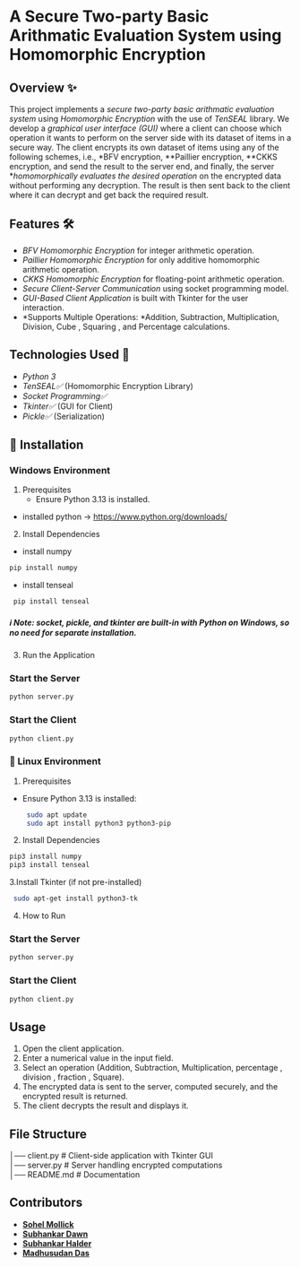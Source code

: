 # A Secure Two-party Basic Arithmatic Evaluation System using Homomorphic Encryption #

## Overview ✨

This project implements a *secure two-party basic arithmatic evaluation system* using *Homomorphic Encryption* with the use of *TenSEAL* library. We develop a *graphical user interface (GUI)* where a client can choose which operation it wants to perform on the server side with its dataset of items in a  secure way. The client encrypts its own dataset of items using any of the following schemes, i.e., *BFV encryption, **Paillier encryption,  **CKKS encryption, and send the result to the server end, and finally, the server  **homomorphically evaluates the desired operation* on the encrypted data without performing any decryption. The result is then sent back to the client where it can decrypt  and get back the required result.

## Features 🛠️

- *BFV Homomorphic Encryption* for integer arithmetic operation.
- *Paillier Homomorphic Encryption* for only additive homomorphic arithmetic operation.
- *CKKS Homomorphic Encryption* for floating-point arithmetic operation.
- *Secure Client-Server Communication* using socket programming model.
- *GUI-Based Client Application* is built with Tkinter for the user interaction.
- *Supports Multiple Operations: *Addition, Subtraction, Multiplication, Division, Cube , Squaring , and Percentage calculations.

## Technologies Used 🚀

- *Python 3*
- *TenSEAL✅* (Homomorphic Encryption Library)
- *Socket Programming✅*
- *Tkinter✅* (GUI for Client)
- *Pickle✅* (Serialization)

## 🔧 Installation

### Windows Environment ######

1. Prerequisites
   - Ensure Python 3.13 is installed.

  - installed python -> https://www.python.org/downloads/

2. Install Dependencies

- install numpy
```bash
pip install numpy
```
- install tenseal
 ``` bash
  pip install tenseal
  ```
 ##### ℹ️ Note: socket, pickle, and tkinter are built-in with Python on Windows, so no need for separate installation.

3. Run the Application

### Start the Server

```bash
python server.py
```

### Start the Client

```bash
python client.py
```

### 🐧 Linux Environment

1. Prerequisites

 - Ensure Python 3.13 is installed:
   ```bash
    sudo apt update
    sudo apt install python3 python3-pip
    ```

2. Install Dependencies

```bash
pip3 install numpy
pip3 install tenseal
```
3.Install Tkinter (if not pre-installed)
 ```bash
  sudo apt-get install python3-tk
 ```
4. How to Run

### Start the Server

```bash
python server.py
```

### Start the Client

```bash
python client.py
```


## Usage

1. Open the client application.
2. Enter a numerical value in the input field.
3. Select an operation (Addition, Subtraction, Multiplication, percentage , division , fraction , Square).
4. The encrypted data is sent to the server, computed securely, and the encrypted result is returned.
5. The client decrypts the result and displays it.

## File Structure


│── client.py   # Client-side application with Tkinter GUI               
│── server.py   # Server handling encrypted computations      
│── README.md   # Documentation


## Contributors
- **[Sohel Mollick](https://github.com/sohel440)**
- **[Subhankar Dawn](https://github.com/Subhankar200)**
- **[Subhankar Halder](https://github.com/subhankar-732121)**
- **[Madhusudan Das](https://github.com/MADHUSUDAN-DAS)**

##
